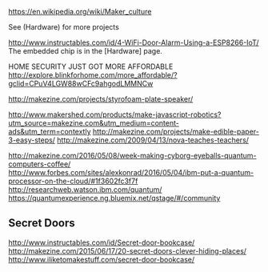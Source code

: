 
<!--
-->

https://en.wikipedia.org/wiki/Maker_culture

See (Hardware) for more projects

http://www.instructables.com/id/4-WiFi-Door-Alarm-Using-a-ESP8266-IoT/
The embedded chip is in the [Hardware] page.

HOME SECURITY JUST GOT MORE AFFORDABLE
http://explore.blinkforhome.com/more_affordable/?gclid=CPuV4LGW88wCFc9ahgodLMMNCw

http://makezine.com/projects/styrofoam-plate-speaker/

http://www.makershed.com/products/make-javascript-robotics?utm_source=makezine.com&utm_medium=content-ads&utm_term=contextly
http://makezine.com/projects/make-edible-paper-3-easy-steps/
http://makezine.com/2009/04/13/nova-teaches-teachers/

http://makezine.com/2016/05/08/week-making-cyborg-eyeballs-quantum-computers-coffee/
http://www.forbes.com/sites/alexkonrad/2016/05/04/ibm-put-a-quantum-processor-on-the-cloud/#1f3602fc3f7f
http://researchweb.watson.ibm.com/quantum/
https://quantumexperience.ng.bluemix.net/qstage/#/community

Secret Doors
------------

http://www.instructables.com/id/Secret-door-bookcase/
http://makezine.com/2015/06/17/20-secret-doors-clever-hiding-places/
http://www.iliketomakestuff.com/secret-door-bookcase/

<!-- vim: set autoindent expandtab sw=4 syntax=markdown: -->
